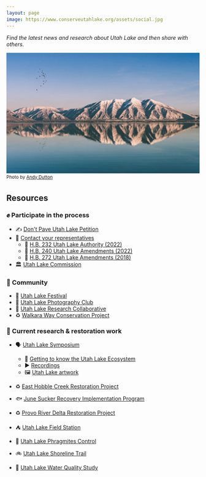 ```yaml
---
layout: page
image: https://www.conserveutahlake.org/assets/social.jpg
---
```


*Find the latest news and research about Utah Lake and then share with others.*

<img src="/assets/utah-lake.jpg" alt="A photo of the Wasatch Range's mirror reflection on Utah Lake with a flock of birds in the clear sky above">
<sup>Photo by <a href="https://unsplash.com/@andrewjdutton">Andy Dutton</a></sup>

## Resources

### ✊ Participate in the process

- ✍️ [Don't Pave Utah Lake Petition](https://dontpaveutahlake.org/petition/)
- 📱 [Contact your representatives](https://le.utah.gov/GIS/findDistrict.jsp)
  - 📜 [H.B. 232 Utah Lake Authority (2022)](https://le.utah.gov/~2022/bills/static/HB0232.html)
  - 📜 [H.B. 240 Utah Lake Amendments (2022)](https://le.utah.gov/~2022/bills/static/HB0240.html)
  - 📜 [H.B. 272 Utah Lake Amendments (2018)](https://le.utah.gov/~2018/bills/static/HB0272.html)
- 🏛 [Utah Lake Commission](https://utahlake.org/volunteer/)

### 💪 Community

- 🎉 [Utah Lake Festival](https://utahlake.org/utah-lake-festival/)
- 📸 [Utah Lake Photography Club](https://www.facebook.com/groups/1888588758087340)
- 🔎 [Utah Lake Research Collaborative](https://utahlakecollab.wixsite.com/utahlakecollab)
- ♻️ [Walkara Way Conservation Project](https://www.facebook.com/groups/2454249811362514/)

### 🔬 Current research & restoration work

- 🗣 [Utah Lake Symposium](https://pws.byu.edu/utah-lake)
  - 👀 [Getting to know the Utah Lake Ecosystem](https://pws.byu.edu/utah-lake/about-utah-lake)
  - ▶️ [Recordings](https://pws.byu.edu/utah-lake/recorded-sessions)
  - 🖼 [Utah Lake artwork](https://pws.byu.edu/utah-lake/artwork-and-multimedia-competition)

- ♻️ [East Hobble Creek Restoration Project](https://mitigationcommission.gov/native/pdf/east-hobble-creek-ea-fonsi_4-2013.pdf)
- 🐟 [June Sucker Recovery Implementation Program](https://www.junesuckerrecovery.org/)
- ♻️ [Provo River Delta Restoration Project](https://www.provoriverdelta.us/)
- ⛺️ [Utah Lake Field Station](https://johnhutchingsmuseum.org/utah-lake-field-station/)
- 🚫 [Utah Lake Phragmites Control](https://storymaps.arcgis.com/stories/4ba238d169f043f89e1eec1c37d066cd)
- 🚲 [Utah Lake Shoreline Trail](https://utahlake.org/utah-lake-trail-plan/)
- 🔎 [Utah Lake Water Quality Study](https://deq.utah.gov/water-quality/utah-lake-water-quality-study)